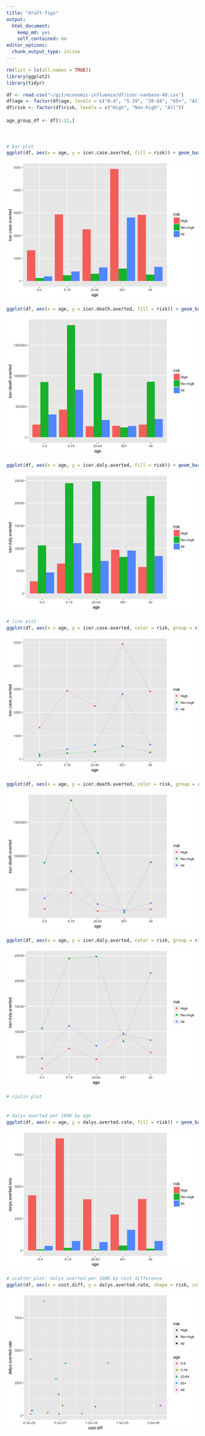 ```yaml
---
title: "draft-figs"
output: 
  html_document: 
    keep_md: yes
    self_contained: no
editor_options: 
  chunk_output_type: inline
---
```





```r
rm(list = ls(all.names = TRUE))
library(ggplot2)
library(tidyr)
```


```r
df <- read.csv("~/git/economic-influenza/df/icer-vaxbase-40.csv")
df$age <- factor(df$age, levels = c("0-4", "5-19", "20-64", "65+", "All"))
df$risk <- factor(df$risk, levels = c("High", "Non-high", "All"))

age_group_df <- df[1:12,]



# bar plot
ggplot(df, aes(x = age, y = icer.case.averted, fill = risk)) + geom_bar(stat = "identity", position = "dodge")
```

![](draft-figs_files/figure-html/unnamed-chunk-2-1.png)<!-- -->

```r
ggplot(df, aes(x = age, y = icer.death.averted, fill = risk)) + geom_bar(stat = "identity", position = "dodge")
```

![](draft-figs_files/figure-html/unnamed-chunk-2-2.png)<!-- -->

```r
ggplot(df, aes(x = age, y = icer.daly.averted, fill = risk)) + geom_bar(stat = "identity", position = "dodge")
```

![](draft-figs_files/figure-html/unnamed-chunk-2-3.png)<!-- -->

```r
# line plot
ggplot(df, aes(x = age, y = icer.case.averted, color = risk, group = risk)) + geom_point() + geom_line(linetype = "dotted")
```

![](draft-figs_files/figure-html/unnamed-chunk-2-4.png)<!-- -->

```r
ggplot(df, aes(x = age, y = icer.death.averted, color = risk, group = risk)) + geom_point() + geom_line(linetype = "dotted")
```

![](draft-figs_files/figure-html/unnamed-chunk-2-5.png)<!-- -->

```r
ggplot(df, aes(x = age, y = icer.daly.averted, color = risk, group = risk)) + geom_point() + geom_line(linetype = "dotted")
```

![](draft-figs_files/figure-html/unnamed-chunk-2-6.png)<!-- -->

```r
# violin plot


# dalys averted per 100K by age
ggplot(df, aes(x = age, y = dalys.averted.rate, fill = risk)) + geom_bar(stat = "identity", position = "dodge")
```

![](draft-figs_files/figure-html/unnamed-chunk-2-7.png)<!-- -->

```r
# scatter plot: dalys averted per 100K by cost difference
ggplot(df, aes(x = cost.diff, y = dalys.averted.rate, shape = risk, color = age)) + geom_point()
```

![](draft-figs_files/figure-html/unnamed-chunk-2-8.png)<!-- -->


